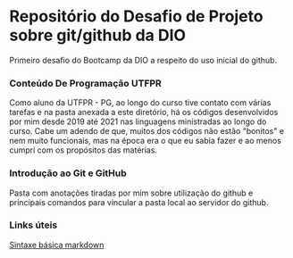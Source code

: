 # Repositório do Desafio de Projeto sobre git/github da DIO
 Primeiro desafio do Bootcamp da DIO a respeito do uso inicial do github.

### Conteúdo De Programação UTFPR

Como aluno da UTFPR - PG, ao longo do curso tive contato com várias tarefas e na pasta anexada a este diretório, há os códigos desenvolvidos por mim desde 2019 até 2021 nas linguagens ministradas ao longo do curso. Cabe um adendo de que, muitos dos códigos não estão "bonitos" e nem muito funcionais, mas na época era o que eu sabia fazer e ao menos cumpri com os propósitos das matérias.



### Introdução ao Git e GitHub

Pasta com anotações tiradas por mim sobre utilização do github e principais comandos para vincular a pasta local ao servidor do github.



### Links úteis

 [Sintaxe básica markdown](https://www.markdownguide.org/basic-syntax/)

